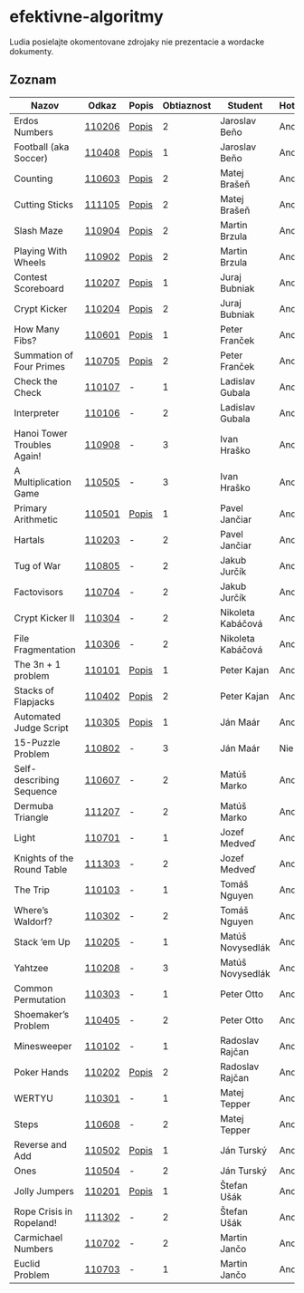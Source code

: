 efektivne-algoritmy
===================

Ludia posielajte okomentovane zdrojaky nie prezentacie a wordacke dokumenty.

Zoznam
------

|Nazov                           |Odkaz             |Popis                      |Obtiaznost |Student          |Hotove  |
|--------------------------------|------------------|---------------------------|-----------|-----------------|--------|
|Erdos Numbers                   |[110206](/110206/)|[Popis](/110206/popis.txt) |2          |Jaroslav Beňo    |Ano     |
|Football (aka Soccer)           |[110408](/110408/)|[Popis](/110408/popis.txt) |1          |Jaroslav Beňo    |Ano     |
|Counting                        |[110603](/110603/)|[Popis](/110603/popis.txt) |2          |Matej Brašeň     |Ano     |
|Cutting Sticks                  |[111105](/111105/)|[Popis](/111105/popis.txt) |2          |Matej Brašeň     |Ano     |
|Slash Maze                      |[110904](/110904/)|[Popis](/110904/popis.txt) |2          |Martin Brzula    |Ano     |
|Playing With Wheels             |[110902](/110902/)|[Popis](/110902/popis.txt) |2          |Martin Brzula    |Ano     |
|Contest Scoreboard              |[110207](/110207/)|[Popis](/110207/popis.txt) |1          |Juraj Bubniak    |Ano     |
|Crypt Kicker                    |[110204](/110204/)|[Popis](/110204/popis.txt) |2          |Juraj Bubniak    |Ano     |
|How Many Fibs?                  |[110601](/110601/)|[Popis](/110601/popis.txt) |1          |Peter Franček    |Ano     |
|Summation of Four Primes        |[110705](/110705/)|[Popis](/110705/popis.txt) |2          |Peter Franček    |Ano     |
|Check the Check                 |[110107](/110107/)|-                          |1          |Ladislav Gubala  |Ano     |
|Interpreter                     |[110106](/110106/)|-                          |2          |Ladislav Gubala  |Ano     |
|Hanoi Tower Troubles Again!     |[110908](/110908/)|-                          |3          |Ivan Hraško      |Ano     |
|A Multiplication Game           |[110505](/110505/)|-                          |3          |Ivan Hraško      |Ano     |
|Primary Arithmetic              |[110501](/110501/)|[Popis](/110501/popis.txt) |1          |Pavel Jančiar    |Ano     |
|Hartals                         |[110203](/110203/)|-                          |2          |Pavel Jančiar    |Ano     |
|Tug of War                      |[110805](/110805/)|-                          |2          |Jakub Jurčík     |Ano     |
|Factovisors                     |[110704](/110704/)|-                          |2          |Jakub Jurčík     |Ano     |
|Crypt Kicker II                 |[110304](/110304/)|-                          |2          |Nikoleta Kabáčová|Ano     |
|File Fragmentation              |[110306](/110306/)|-                          |2          |Nikoleta Kabáčová|Ano     |
|The 3n + 1 problem              |[110101](/110101/)|[Popis](/110101/popis.txt) |1          |Peter Kajan      |Ano     |
|Stacks of Flapjacks             |[110402](/110402/)|[Popis](/110402/popis.txt) |2          |Peter Kajan      |Ano     |
|Automated Judge Script          |[110305](/110305/)|[Popis](/110305/popis.txt) |1          |Ján Maár         |Ano     |
|15-Puzzle Problem               |[110802](/110802/)|-                          |3          |Ján Maár         |Nie     |
|Self-describing Sequence        |[110607](/110607/)|-                          |2          |Matúš Marko      |Ano     |
|Dermuba Triangle                |[111207](/111207/)|-                          |2          |Matúš Marko      |Ano     |
|Light                           |[110701](/110701/)|-                          |1          |Jozef Medveď     |Ano     |
|Knights of the Round Table      |[111303](/111303/)|-                          |2          |Jozef Medveď     |Ano     |
|The Trip                        |[110103](/110103/)|-                          |1          |Tomáš Nguyen     |Ano     |
|Where’s Waldorf?                |[110302](/110302/)|-                          |2          |Tomáš Nguyen     |Ano     |
|Stack ’em Up                    |[110205](/110205/)|-                          |1          |Matúš Novysedlák |Ano     |
|Yahtzee                         |[110208](/110208/)|-                          |3          |Matúš Novysedlák |Ano     |
|Common Permutation              |[110303](/110303/)|-                          |1          |Peter Otto       |Ano     |
|Shoemaker’s Problem             |[110405](/110405/)|-                          |2          |Peter Otto       |Ano     |
|Minesweeper                     |[110102](/110102/)|-                          |1          |Radoslav Rajčan  |Ano     |
|Poker Hands                     |[110202](/110202/)|[Popis](/110202/popis.txt) |2          |Radoslav Rajčan  |Ano     |
|WERTYU                          |[110301](/110301/)|-                          |1          |Matej Tepper     |Ano     |
|Steps                           |[110608](/110608/)|-                          |2          |Matej Tepper     |Ano     |
|Reverse and Add                 |[110502](/110502/)|[Popis](/110502/popis.txt) |1          |Ján Turský       |Ano     |
|Ones                            |[110504](/110504/)|-                          |2          |Ján Turský       |Ano     |
|Jolly Jumpers                   |[110201](/110201/)|[Popis](/110201/popis.txt) |1          |Štefan Ušák      |Ano     |
|Rope Crisis in Ropeland!        |[111302](/111302/)|-                          |2          |Štefan Ušák      |Ano     |
|Carmichael Numbers              |[110702](/110702/)|-                          |2          |Martin Jančo     |Ano     |
|Euclid Problem                  |[110703](/110703/)|-                          |1          |Martin Jančo     |Ano     |
